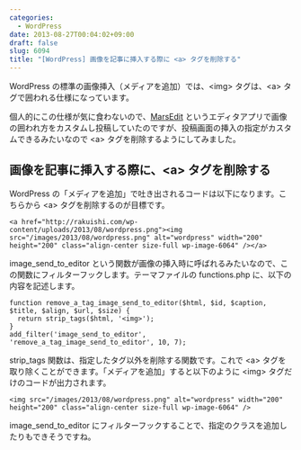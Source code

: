 ```yaml
---
categories:
  - WordPress
date: 2013-08-27T00:04:02+09:00
draft: false
slug: 6094
title: "[WordPress] 画像を記事に挿入する際に <a> タグを削除する"
---
```


WordPress の標準の画像挿入（メディアを追加）では、&lt;img&gt; タグは、&lt;a&gt; タグで囲われる仕様になっています。

個人的にこの仕様が気に食わないので、[MarsEdit](https://itunes.apple.com/jp/app/marsedit-blog-editor-for-wordpress/id402376225?mt=12&uo=4&at=11l3RT) というエディタアプリで画像の囲われ方をカスタムし投稿していたのですが、投稿画面の挿入の指定がカスタムできるみたいなので &lt;a&gt; タグを削除するようにしてみました。

## 画像を記事に挿入する際に、&lt;a&gt; タグを削除する

WordPress の「メディアを追加」で吐き出されるコードは以下になります。こちらから &lt;a&gt; タグを削除するのが目標です。

```
<a href="http://rakuishi.com/wp-content/uploads/2013/08/wordpress.png"><img src="/images/2013/08/wordpress.png" alt="wordpress" width="200" height="200" class="align-center size-full wp-image-6064" /></a>
```

image_send_to_editor という関数が画像の挿入時に呼ばれるみたいなので、この関数にフィルターフックします。テーマファイルの functions.php に、以下の内容を記述します。

```
function remove_a_tag_image_send_to_editor($html, $id, $caption, $title, $align, $url, $size) {
  return strip_tags($html, '<img>');
}
add_filter('image_send_to_editor', 'remove_a_tag_image_send_to_editor', 10, 7);
```

strip_tags 関数は、指定したタグ以外を削除する関数です。これで &lt;a&gt; タグを取り除くことができます。「メディアを追加」すると以下のように &lt;img&gt; タグだけのコードが出力されます。

```
<img src="/images/2013/08/wordpress.png" alt="wordpress" width="200" height="200" class="align-center size-full wp-image-6064" />
```

image_send_to_editor にフィルターフックすることで、指定のクラスを追加したりもできそうですね。
